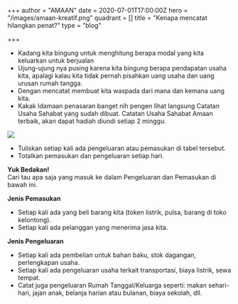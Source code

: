 +++
author = "AMAAN"
date = 2020-07-01T17:00:00Z
hero = "/images/amaan-kreatif.png"
quadrant = []
title = "Kenapa mencatat hilangkan penat?"
type = "blog"

+++
* Kadang kita bingung untuk menghitung berapa modal yang kita keluarkan untuk berjualan
* Ujung-ujung nya pusing karena kita bingung berapa pendapatan usaha kita, apalagi kalau kita tidak pernah pisahkan uang usaha dan uang urusan rumah tangga.
* Dengan mencatat membuat kita waspada dari mana dan kemana uang kita.
* Kakak Idamaan penasaran banget nih pengen lihat langsung Catatan Usaha Sahabat yang sudah dibuat. Catatan Usaha Sahabat Amaan terbaik, akan dapat hadiah diundi setiap 2 minggu.

![](/images/frame-2.png)

* Tuliskan setiap kali ada pengeluaran atau pemasukan di tabel tersebut.
* Totalkan pemasukan dan pengeluaran setiap hari.

**Yuk Bedakan!**  
Cari tau apa saja yang masuk ke dalam Pengeluaran dan Pemasukan di bawah ini.

**Jenis Pemasukan**

* Setiap kali ada yang beli barang kita (token listrik, pulsa, barang di toko kelontong).
* Setiap kali ada pelanggan yang menerima jasa kita.

**Jenis Pengeluaran**

* Setiap kali ada pembelian untuk bahan baku, stok dagangan, perlengkapan usaha.
* Setiap kali ada pengeluaran usaha terkait transportasi, biaya listrik, sewa tempat.
* Catat juga pengeluaran Rumah Tanggal/Keluarga seperti: makan sehari-hari, jajan anak, belanja harian atau bulanan, biaya sekolah, dll.